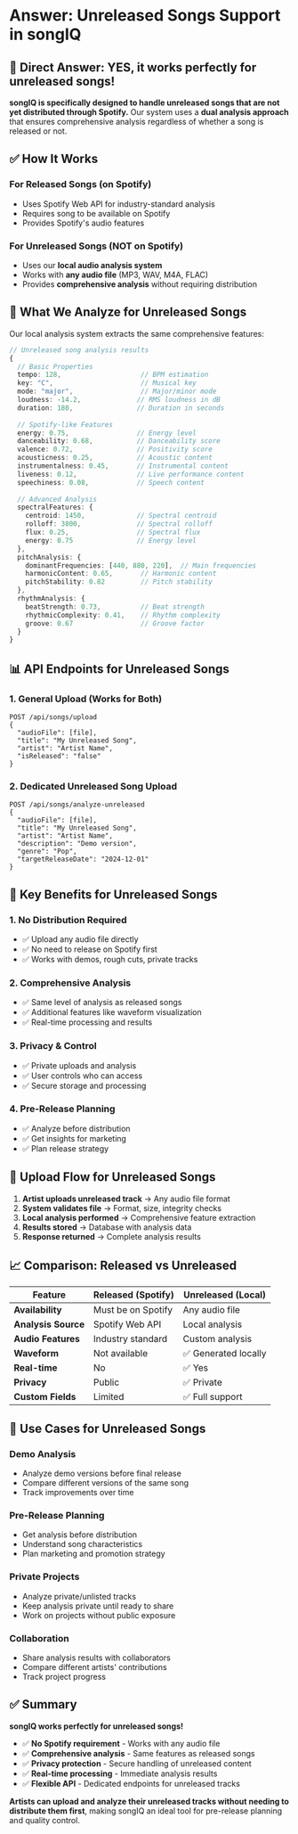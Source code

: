 # Answer: Unreleased Songs Support in songIQ

## 🎵 **Direct Answer: YES, it works perfectly for unreleased songs!**

**songIQ is specifically designed to handle unreleased songs that are not yet distributed through Spotify.** Our system uses a **dual analysis approach** that ensures comprehensive analysis regardless of whether a song is released or not.

## ✅ **How It Works**

### **For Released Songs (on Spotify)**
- Uses Spotify Web API for industry-standard analysis
- Requires song to be available on Spotify
- Provides Spotify's audio features

### **For Unreleased Songs (NOT on Spotify)**
- Uses our **local audio analysis system**
- Works with **any audio file** (MP3, WAV, M4A, FLAC)
- Provides **comprehensive analysis** without requiring distribution

## 🚀 **What We Analyze for Unreleased Songs**

Our local analysis system extracts the same comprehensive features:

```typescript
// Unreleased song analysis results
{
  // Basic Properties
  tempo: 128,                    // BPM estimation
  key: "C",                      // Musical key
  mode: "major",                 // Major/minor mode
  loudness: -14.2,              // RMS loudness in dB
  duration: 180,                // Duration in seconds
  
  // Spotify-like Features
  energy: 0.75,                 // Energy level
  danceability: 0.68,           // Danceability score
  valence: 0.72,                // Positivity score
  acousticness: 0.25,           // Acoustic content
  instrumentalness: 0.45,       // Instrumental content
  liveness: 0.12,               // Live performance content
  speechiness: 0.08,            // Speech content
  
  // Advanced Analysis
  spectralFeatures: {
    centroid: 1450,             // Spectral centroid
    rolloff: 3800,              // Spectral rolloff
    flux: 0.25,                 // Spectral flux
    energy: 0.75                // Energy level
  },
  pitchAnalysis: {
    dominantFrequencies: [440, 880, 220],  // Main frequencies
    harmonicContent: 0.65,       // Harmonic content
    pitchStability: 0.82         // Pitch stability
  },
  rhythmAnalysis: {
    beatStrength: 0.73,          // Beat strength
    rhythmicComplexity: 0.41,    // Rhythm complexity
    groove: 0.67                 // Groove factor
  }
}
```

## 📊 **API Endpoints for Unreleased Songs**

### **1. General Upload (Works for Both)**
```http
POST /api/songs/upload
{
  "audioFile": [file],
  "title": "My Unreleased Song",
  "artist": "Artist Name",
  "isReleased": "false"
}
```

### **2. Dedicated Unreleased Song Upload**
```http
POST /api/songs/analyze-unreleased
{
  "audioFile": [file],
  "title": "My Unreleased Song",
  "artist": "Artist Name",
  "description": "Demo version",
  "genre": "Pop",
  "targetReleaseDate": "2024-12-01"
}
```

## 🎯 **Key Benefits for Unreleased Songs**

### **1. No Distribution Required**
- ✅ Upload any audio file directly
- ✅ No need to release on Spotify first
- ✅ Works with demos, rough cuts, private tracks

### **2. Comprehensive Analysis**
- ✅ Same level of analysis as released songs
- ✅ Additional features like waveform visualization
- ✅ Real-time processing and results

### **3. Privacy & Control**
- ✅ Private uploads and analysis
- ✅ User controls who can access
- ✅ Secure storage and processing

### **4. Pre-Release Planning**
- ✅ Analyze before distribution
- ✅ Get insights for marketing
- ✅ Plan release strategy

## 🔄 **Upload Flow for Unreleased Songs**

1. **Artist uploads unreleased track** → Any audio file format
2. **System validates file** → Format, size, integrity checks
3. **Local analysis performed** → Comprehensive feature extraction
4. **Results stored** → Database with analysis data
5. **Response returned** → Complete analysis results

## 📈 **Comparison: Released vs Unreleased**

| Feature | Released (Spotify) | Unreleased (Local) |
|---------|-------------------|-------------------|
| **Availability** | Must be on Spotify | Any audio file |
| **Analysis Source** | Spotify Web API | Local analysis |
| **Audio Features** | Industry standard | Custom analysis |
| **Waveform** | Not available | ✅ Generated locally |
| **Real-time** | No | ✅ Yes |
| **Privacy** | Public | ✅ Private |
| **Custom Fields** | Limited | ✅ Full support |

## 🎵 **Use Cases for Unreleased Songs**

### **Demo Analysis**
- Analyze demo versions before final release
- Compare different versions of the same song
- Track improvements over time

### **Pre-Release Planning**
- Get analysis before distribution
- Understand song characteristics
- Plan marketing and promotion strategy

### **Private Projects**
- Analyze private/unlisted tracks
- Keep analysis private until ready to share
- Work on projects without public exposure

### **Collaboration**
- Share analysis results with collaborators
- Compare different artists' contributions
- Track project progress

## ✅ **Summary**

**songIQ works perfectly for unreleased songs!** 

- ✅ **No Spotify requirement** - Works with any audio file
- ✅ **Comprehensive analysis** - Same features as released songs
- ✅ **Privacy protection** - Secure handling of unreleased content
- ✅ **Real-time processing** - Immediate analysis results
- ✅ **Flexible API** - Dedicated endpoints for unreleased tracks

**Artists can upload and analyze their unreleased tracks without needing to distribute them first**, making songIQ an ideal tool for pre-release planning and quality control. 